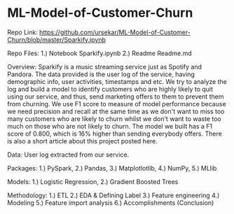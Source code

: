 # ML-Model-of-Customer-Churn

Repo Link:
https://github.com/ursekar/ML-Model-of-Customer-Churn/blob/master/Sparkify.ipynb

Repo Files:
1.) Notebook Sparkify.ipynb
2.) Readme Readme.md

Overview:
Sparkify is a music streaming service just as Spotify and Pandora. The data provided is the user log of the service, having demographic info, user activities, timestamps and etc. We try to analyze the log and build a model to identify customers who are highly likely to quit using our service, and thus, send marketing offers to them to prevent them from churning. We use F1 score to measure of model performance because we need precision and recall at the same time as we don't want to miss too many customers who are likely to churn whilst we don't want to waste too much on those who are not likely to churn. The model we built has a F1 score of 0.800, which is 16% higher than sending everybody offers. There is also a short article about this project posted here.

Data:
User log extracted from our service.

Packages:
1.) PySpark, 
2.) Pandas, 
3.) Matplotlotlib, 
4.) NumPy, 
5.) MLlib

Models:
1.) Logistic Regression, 
2.) Gradient Boosted Trees

Methodology:
1.) ETL
2.) EDA & Defining Label
3.) Feature engineering
4.) Modeling
5.) Feature import analysis
6.) Accomplishments (Conclusion)
